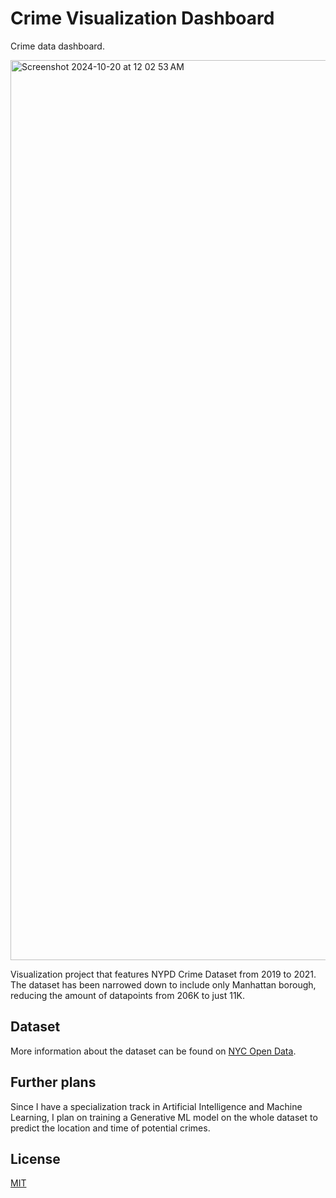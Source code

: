 # Crime Visualization Dashboard
Crime data dashboard.

<img width="1440" alt="Screenshot 2024-10-20 at 12 02 53 AM" src="https://github.com/user-attachments/assets/50eda99f-ed61-4ea8-8e03-8ec2bfcf1877">


Visualization project that features NYPD Crime Dataset from 2019 to 2021. The dataset has been narrowed down to include only Manhattan borough, reducing the amount of datapoints from 206K to just 11K.

## Dataset

More information about the dataset can be found on [NYC Open Data](https://data.cityofnewyork.us/Public-Safety/NYPD-Complaint-Data-Current-Year-To-Date-/5uac-w243).

## Further plans

Since I have a specialization track in Artificial Intelligence and Machine Learning, I plan on training a Generative ML model on the whole dataset to predict the location and time of potential crimes.

## License

[MIT](https://choosealicense.com/licenses/mit/)

